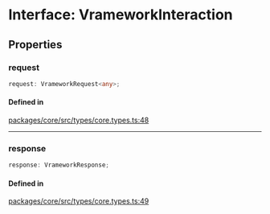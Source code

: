 # Interface: VrameworkInteraction

## Properties

### request

```ts
request: VrameworkRequest<any>;
```

#### Defined in

[packages/core/src/types/core.types.ts:48](https://github.com/vramework/vramework/blob/d6bdd98863fc2395b074502b5cd67b069031d73f/packages/core/src/types/core.types.ts#L48)

***

### response

```ts
response: VrameworkResponse;
```

#### Defined in

[packages/core/src/types/core.types.ts:49](https://github.com/vramework/vramework/blob/d6bdd98863fc2395b074502b5cd67b069031d73f/packages/core/src/types/core.types.ts#L49)
